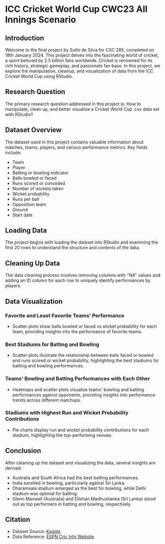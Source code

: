 # ICC Cricket World Cup CWC23 All Innings Scenario

## Introduction

Welcome to the final project by Suthi de Silva for CSC 285, completed on 18th January 2024. This project delves into the fascinating world of cricket, a sport beloved by 2.5 billion fans worldwide. Cricket is renowned for its rich history, strategic gameplay, and passionate fan base. In this project, we explore the manipulation, cleanup, and visualization of data from the ICC Cricket World Cup using RStudio.

## Research Question

The primary research question addressed in this project is: How to manipulate, clean up, and better visualize a Cricket World Cup .csv data set with RStudio?

## Dataset Overview

The dataset used in this project contains valuable information about matches, teams, players, and various performance metrics. Key fields include:
- Team
- Player
- Batting or bowling indicator
- Balls bowled or faced
- Runs scored or conceded
- Number of wickets taken
- Wicket probability
- Runs per ball
- Opposition team
- Ground
- Start date

## Loading Data

The project begins with loading the dataset into RStudio and examining the first 20 rows to understand the structure and contents of the data.

## Cleaning Up Data

The data cleaning process involves removing columns with "NA" values and adding an ID column for each row to uniquely identify performances by players.

## Data Visualization

### Favorite and Least Favorite Teams' Performance
- Scatter plots show balls bowled or faced vs wicket probability for each team, providing insights into the performance of favorite teams.

### Best Stadiums for Batting and Bowling
- Scatter plots illustrate the relationship between balls faced or bowled and runs scored or wicket probability, highlighting the best stadiums for batting and bowling performances.

### Teams' Bowling and Batting Performances with Each Other
- Heatmaps and scatter plots visualize teams' bowling and batting performances against opponents, providing insights into performance trends across different matchups.

### Stadiums with Highest Run and Wicket Probability Contributions
- Pie charts display run and wicket probability contributions for each stadium, highlighting the top-performing venues.

## Conclusion

After cleaning up the dataset and visualizing the data, several insights are derived:
- Australia and South Africa had the best batting performances.
- India excelled in bowling, particularly against Sri Lanka.
- Dharamsala stadium emerged as the best for bowling, while Delhi stadium was optimal for batting.
- Glenn Maxwell (Australia) and Dilshan Madhushanka (Sri Lanka) stood out as top performers in batting and bowling, respectively.

## Citation

- Dataset Source: [Kaggle](https://www.kaggle.com/datasets/jdaustralia/icc-cwc23-all-innings-cleaned)
- Data Reference: [ESPN Cric Info Website](https://www.espncricinfo.com/records/tournament/icc-cricket-world-cup-2023-24-15338)

